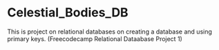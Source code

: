 # Celestial_Bodies_DB
This is project on relational databases on creating a database and using primary keys. (Freecodecamp Relational Dataabase Project 1)
